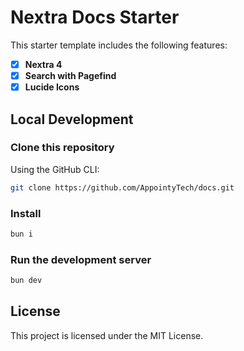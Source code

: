 # Nextra Docs Starter 

This starter template includes the following features:

- [x] **Nextra 4**
- [x] **Search with Pagefind**
- [x] **Lucide Icons**

## Local Development

### Clone this repository

Using the GitHub CLI:
```bash
git clone https://github.com/AppointyTech/docs.git
```

### Install
```bash
bun i
```

### Run the development server
```bash
bun dev
```

## License

This project is licensed under the MIT License.
